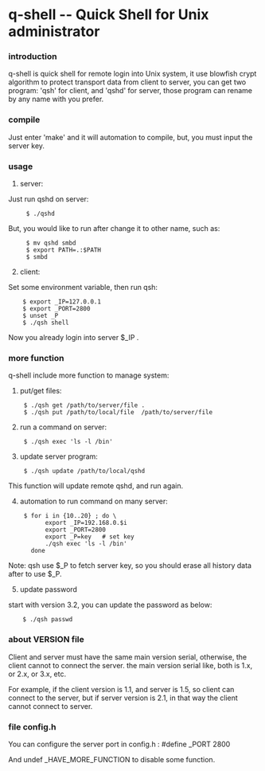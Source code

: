 q-shell -- Quick Shell for Unix administrator
=======

### introduction

q-shell is quick shell for remote login into Unix system,
it use blowfish crypt algorithm to protect transport data from client to server,
you can get two program: 'qsh' for client, and 'qshd' for server,
those program can rename by any name with you prefer.

### compile

Just enter 'make' and it will automation to compile, but, you must input the 
server key.

### usage

1. server:

 Just run qshd on server:

		 $ ./qshd

 But, you would like to run after change it to other name, such as:

		 $ mv qshd smbd
		 $ export PATH=.:$PATH
		 $ smbd

2. client:

 Set some environment variable, then run qsh:

		$ export _IP=127.0.0.1
		$ export _PORT=2800
		$ unset _P
		$ ./qsh shell

 Now you already login into server $\_IP .

### more function

q-shell include more function to manage system:

1. put/get files:

		$ ./qsh get /path/to/server/file .
		$ ./qsh put /path/to/local/file  /path/to/server/file

2. run a command on server:

		$ ./qsh exec 'ls -l /bin'

3. update server program:

		$ ./qsh update /path/to/local/qshd

 This function will update remote qshd, and run again.

4. automation to run command on many server:

		$ for i in {10..20} ; do \
		      export _IP=192.168.0.$i
		      export _PORT=2800
		      export _P=key   # set key
		      ./qsh exec 'ls -l /bin'
		  done

 Note: qsh use $\_P to fetch server key, so you should erase all history data after to use $\_P.

5. update password

 start with version 3.2, you can update the password as below:

		$ ./qsh passwd

### about VERSION file

Client and server must have the same main version serial, otherwise, the client cannot
to connect the server. the main version serial like, both is 1.x, or 2.x, or 3.x, etc.

For example, if the client version is 1.1, and server is 1.5, so client can connect to
the server, but if server version is 2.1, in that way the client cannot connect to server.


### file config.h 

You can configure the server port in config.h :
\#define \_PORT 2800 

And undef \_HAVE\_MORE\_FUNCTION to disable some function.

